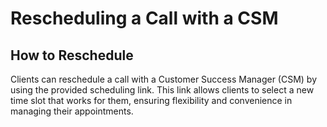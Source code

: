 # Rescheduling a Call with a CSM

## How to Reschedule

Clients can reschedule a call with a Customer Success Manager (CSM) by using the provided scheduling link. This link allows clients to select a new time slot that works for them, ensuring flexibility and convenience in managing their appointments.
